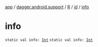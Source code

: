 [app](../../../index.md) / [dagger.android.support](../../index.md) / [R](../index.md) / [id](index.md) / [info](./info.md)

# info

`static val info: `[`Int`](https://kotlinlang.org/api/latest/jvm/stdlib/kotlin/-int/index.html)
`static val info: `[`Int`](https://kotlinlang.org/api/latest/jvm/stdlib/kotlin/-int/index.html)